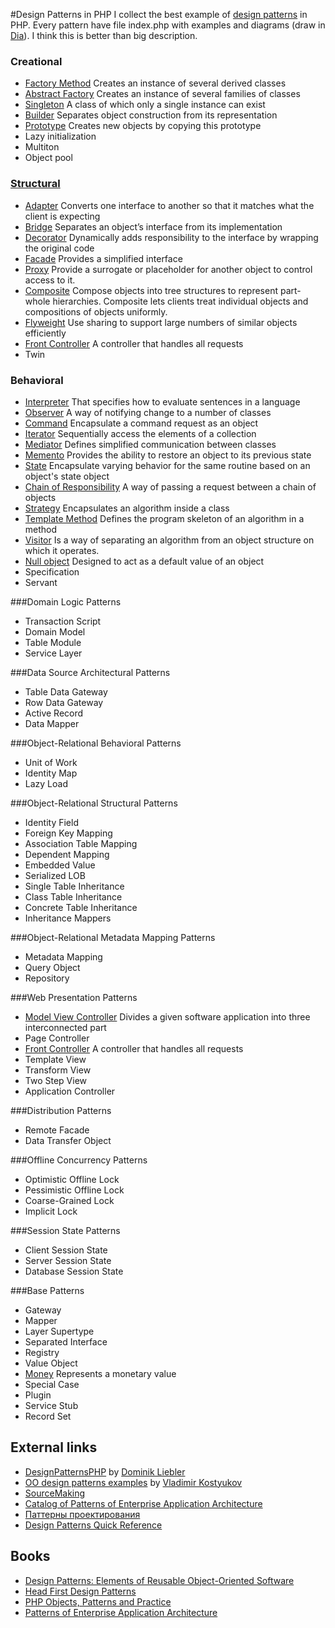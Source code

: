 #Design Patterns in PHP
I collect the best example of [design patterns](https://en.wikipedia.org/wiki/Software_design_pattern) in PHP.
Every pattern have file index.php with examples and diagrams (draw in [Dia](https://wiki.gnome.org/Apps/Dia)).
I think this is better than big description.

### Creational
* [Factory Method](creational/factoryMethod) Creates an instance of several derived classes
* [Abstract Factory](creational/abstractFactory) Creates an instance of several families of classes
* [Singleton](creational/singleton) A class of which only a single instance can exist
* [Builder](creational/builder) Separates object construction from its representation
* [Prototype](creational/prototype) Creates new objects by copying this prototype
* Lazy initialization
* Multiton
* Object pool

### [Structural](structural)
* [Adapter](structural/adapter) Converts one interface to another so that it matches what the client is expecting
* [Bridge](structural/bridge) Separates an object’s interface from its implementation
* [Decorator](structural/decorator) Dynamically adds responsibility to the interface by wrapping the original code
* [Facade](structural/facade) Provides a simplified interface
* [Proxy](structural/proxy) Provide a surrogate or placeholder for another object to control access to it.
* [Composite](structural/composite) Compose objects into tree structures to represent part-whole hierarchies.
Composite lets clients treat individual objects and compositions of objects uniformly.
* [Flyweight](structural/flyweight) Use sharing to support large numbers of similar objects efficiently
* [Front Controller](structural/frontController) A controller that handles all requests
* Twin

### Behavioral
* [Interpreter](behavioral/interpreter) That specifies how to evaluate sentences in a language
* [Observer](behavioral/observer) A way of notifying change to a number of classes
* [Command](behavioral/command) Encapsulate a command request as an object
* [Iterator](behavioral/iterator) Sequentially access the elements of a collection
* [Mediator](behavioral/mediator) Defines simplified communication between classes
* [Memento](behavioral/memento) Provides the ability to restore an object to its previous state
* [State](behavioral/state) Encapsulate varying behavior for the same routine based on an object's state object
* [Chain of Responsibility](behavioral/chainOfResponsibility) A way of passing a request between a chain of objects
* [Strategy](behavioral/strategy) Encapsulates an algorithm inside a class
* [Template Method](behavioral/templateMethod) Defines the program skeleton of an algorithm in a method
* [Visitor](behavioral/visitor) Is a way of separating an algorithm from an object structure on which it operates.
* [Null object](behavioral/nullObject) Designed to act as a default value of an object
* Specification
* Servant

###Domain Logic Patterns
* Transaction Script
* Domain Model
* Table Module
* Service Layer

###Data Source Architectural Patterns
* Table Data Gateway
* Row Data Gateway
* Active Record
* Data Mapper

###Object-Relational Behavioral Patterns
* Unit of Work
* Identity Map
* Lazy Load

###Object-Relational Structural Patterns
* Identity Field
* Foreign Key Mapping
* Association Table Mapping
* Dependent Mapping
* Embedded Value
* Serialized LOB
* Single Table Inheritance
* Class Table Inheritance
* Concrete Table Inheritance
* Inheritance Mappers

###Object-Relational Metadata Mapping Patterns
* Metadata Mapping
* Query Object
* Repository

###Web Presentation Patterns
* [Model View Controller](webPresentation/mvc) Divides a given software application into three interconnected part
* Page Controller
* [Front Controller](webPresentation/frontController) A controller that handles all requests
* Template View
* Transform View
* Two Step View
* Application Controller

###Distribution Patterns
* Remote Facade
* Data Transfer Object

###Offline Concurrency Patterns
* Optimistic Offline Lock
* Pessimistic Offline Lock
* Coarse-Grained Lock
* Implicit Lock

###Session State Patterns
* Client Session State
* Server Session State
* Database Session State

###Base Patterns
* Gateway
* Mapper
* Layer Supertype
* Separated Interface
* Registry
* Value Object
* [Money](base/money) Represents a monetary value
* Special Case
* Plugin
* Service Stub
* Record Set

## External links
* [DesignPatternsPHP](https://github.com/domnikl/DesignPatternsPHP#designpatternsphp) by [Dominik Liebler](https://github.com/domnikl)
* [OO design patterns examples](https://github.com/vkostyukov/patterns-pack) by [Vladimir Kostyukov](https://github.com/vkostyukov)
* [SourceMaking](http://sourcemaking.com/design_patterns)
* [Catalog of Patterns of Enterprise Application Architecture](http://martinfowler.com/eaaCatalog/index.html)
* [Паттерны проектирования](http://habrahabr.ru/post/84706/)
* [Design Patterns Quick Reference](http://www.mcdonaldland.info/2007/11/28/40/)

## Books
* [Design Patterns: Elements of Reusable Object-Oriented Software](http://amzn.com/0201633612)
* [Head First Design Patterns](http://amzn.com/0596007124)
* [PHP Objects, Patterns and Practice](http://amzn.com/143022925X)
* [Patterns of Enterprise Application Architecture](http://amzn.com/0321127420)